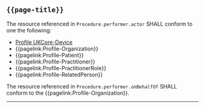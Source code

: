 ## <code>{{page-title}}</code>

The resource referenced in `Procedure.performer.actor` SHALL conform to one the following:

- [Profile UKCore-Device](https://simplifier.net/hl7fhirukcorer4/ukcoredevice)
- {{pagelink:Profile-Organization}}
- {{pagelink:Profile-Patient}}
- {{pagelink:Profile-Practitioner}}
- {{pagelink:Profile-PractitionerRole}}
- {{pagelink:Profile-RelatedPerson}}

The resource referenced in `Procedure.performer.onBehalfOf` SHALL conform to the {{pagelink:Profile-Organization}}.

---
